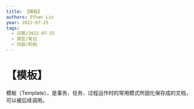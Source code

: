 ```yaml
---
title: 【模板】
authors: Ethan Lin
year: 2022-07-25 
tags:
  - 日期/2022-07-25 
  - 类型/笔记 
  - 内容/机制 
---
```



# 【模板】






模板（Template），是事务、任务、过程运作时的常用模式所固化保存成的文档，可以被后续调用。

